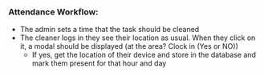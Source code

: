 ### Attendance Workflow: 
- The admin sets a time that the task should be cleaned 
- The cleaner logs in they see their location as usual. When they click on it, a modal should be displayed (at the area? Clock in (Yes or NO))
  - If yes, get the location of their device and store in the database and mark them present for that hour and day 